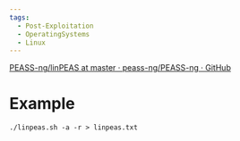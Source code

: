 ```yaml
---
tags:
  - Post-Exploitation
  - OperatingSystems
  - Linux
---
```

[PEASS-ng/linPEAS at master · peass-ng/PEASS-ng · GitHub](https://github.com/peass-ng/PEASS-ng/tree/master/linPEAS)


# Example

`./linpeas.sh -a -r > linpeas.txt`
